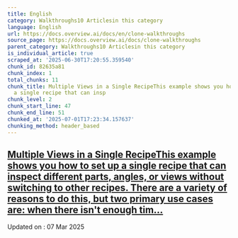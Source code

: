 ```yaml
---
title: English
category: Walkthroughs10 Articlesin this category
language: English
url: https://docs.overview.ai/docs/en/clone-walkthroughs
source_page: https://docs.overview.ai/docs/clone-walkthroughs
parent_category: Walkthroughs10 Articlesin this category
is_individual_article: true
scraped_at: '2025-06-30T17:20:55.359540'
chunk_id: 82635a81
chunk_index: 1
total_chunks: 11
chunk_title: Multiple Views in a Single RecipeThis example shows you how to set up
  a single recipe that can insp
chunk_level: 2
chunk_start_line: 47
chunk_end_line: 51
chunked_at: '2025-07-01T17:23:34.157637'
chunking_method: header_based
---
```


## [Multiple Views in a Single RecipeThis example shows you how to set up a single recipe that can inspect different parts, angles, or views without switching to other recipes. There are a variety of reasons to do this, but two primary use cases are: when there isn't enough tim...](/docs/multiple-views-one-recipe-1)

Updated on : 07 Mar 2025
